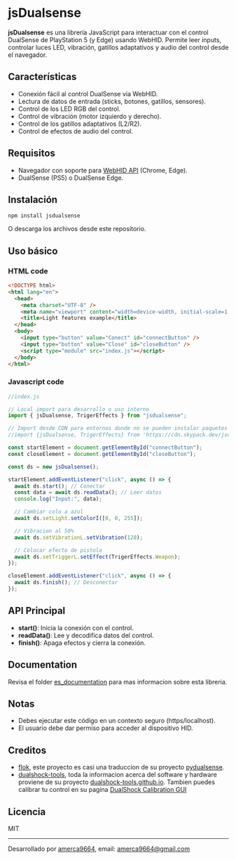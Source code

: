 # jsDualsense

**jsDualsense** es una librería JavaScript para interactuar con el control DualSense de PlayStation 5 (y Edge) usando WebHID. Permite leer inputs, controlar luces LED, vibración, gatillos adaptativos y audio del control desde el navegador.

## Características

- Conexión fácil al control DualSense vía WebHID.
- Lectura de datos de entrada (sticks, botones, gatillos, sensores).
- Control de los LED RGB del control.
- Control de vibración (motor izquierdo y derecho).
- Control de los gatillos adaptativos (L2/R2).
- Control de efectos de audio del control.

## Requisitos

- Navegador con soporte para [WebHID API](https://developer.mozilla.org/en-US/docs/Web/API/WebHID_API) (Chrome, Edge).
- DualSense (PS5) o DualSense Edge.

## Instalación

```
npm install jsdualsense
```

O descarga los archivos desde este repositorio.

## Uso básico

### HTML code

```html
<!DOCTYPE html>
<html lang="en">
  <head>
    <meta charset="UTF-8" />
    <meta name="viewport" content="width=device-width, initial-scale=1.0" />
    <title>Light features example</title>
  </head>
  <body>
    <input type="button" value="Conect" id="connectButton" />
    <input type="button" value="Close" id="closeButton" />
    <script type="module" src="index.js"></script>
  </body>
</html>
```

### Javascript code

```javascript
//index.js

// Local import para desarrollo o uso interno
import { jsDualsense, TrigerEffects } from "jsdualsense";

// Import desde CDN para entornos donde no se pueden instalar paquetes (por ejemplo, directamente en navegadores)
//import {jsDualsense, TrigerEffects} from 'https://cdn.skypack.dev/jsdualsense';

const startElement = document.getElementById("connectButton");
const closeElement = document.getElementById("closeButton");

const ds = new jsDualsense();

startElement.addEventListener("click", async () => {
  await ds.start(); // Conectar
  const data = await ds.readData(); // Leer datos
  console.log("Input:", data);

  // Cambiar colo a azul
  await ds.setLight.setColorI([0, 0, 255]);

  // Vibracion al 50%
  await ds.setVibrationL.setVibration(128);

  // Colocar efecto de pistola
  await ds.setTriggerL.setEffect(TrigerEffects.Weapon);
});

closeElement.addEventListener("click", async () => {
  await ds.finish(); // Desconectar
});
```

## API Principal

- **start()**: Inicia la conexión con el control.
- **readData()**: Lee y decodifica datos del control.
- **finish()**: Apaga efectos y cierra la conexión.

## Documentation

Revisa el folder [es_documentation](https://github.com/amerca9664/jsDualsense/tree/main/es_documentation) para mas informacion sobre esta libreria.

## Notas

- Debes ejecutar este código en un contexto seguro (https/localhost).
- El usuario debe dar permiso para acceder al dispositivo HID.

## Creditos

- [flok](https://github.com/flok), este proyecto es casi una traduccion de su proyecto [pydualsense](https://github.com/flok/pydualsense).
- [dualshock-tools](https://github.com/dualshock-tools), toda la informacion acerca del software y hardware proviene de su proyecto [dualshock-tools.github.io](https://github.com/dualshock-tools/dualshock-tools.github.io). Tambien puedes calibrar tu control en su pagina [DualShock Calibration GUI](https://dualshock-tools.github.io/)

## Licencia

MIT

---

Desarrollado por [amerca9664](https://github.com/amerca9664), email: amerca9664@gmail.com
